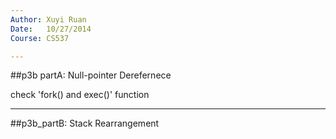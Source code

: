 ```yaml
---
Author: Xuyi Ruan  
Date:   10/27/2014  
Course: CS537  

---
```

##p3b partA:
Null-pointer Derefernece

check 'fork() and exec()' function  


---
##p3b_partB:
Stack Rearrangement



